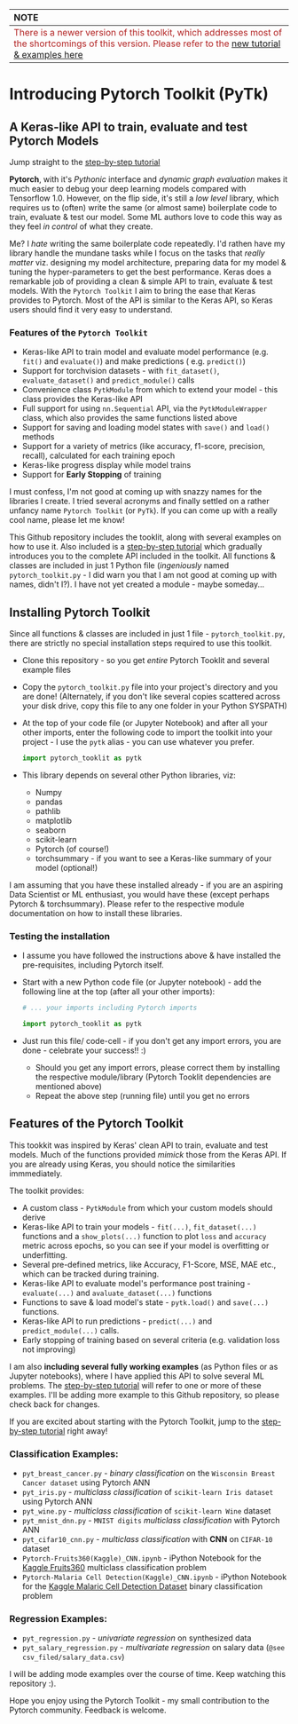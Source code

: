 |**NOTE**|
|:--------|
|<font color="firebrick">There is a newer version of this toolkit, which addresses most of the shortcomings of this version. Please refer to the [new tutorial & examples here](tutorial/tutorial.md)</font>|


# Introducing Pytorch Toolkit (PyTk)

## A Keras-like API to train, evaluate and test Pytorch Models

Jump straight to the [step-by-step tutorial](Tutorial.md)

**Pytorch**, with it's _Pythonic_ interface and _dynamic graph evaluation_ makes it much easier to debug your deep
learning models compared with Tensorflow 1.0. However, on the flip side, it's still a _low level_ library, which
requires us to (often) write the same (or almost same) boilerplate code to train, evaluate & test our model. Some ML
authors love to code this way as they feel _in control_ of what they create.

Me? I _hate_ writing the same boilerplate code repeatedly. I'd rathen have my library handle the mundane tasks while I
focus on the tasks that _really matter_ viz. designing my model architecture, preparing data for my model & tuning the
hyper-parameters to get the best performance. Keras does a remarkable job of providing a clean & simple API to train,
evaluate & test models. With the `Pytorch Toolkit` I aim to bring the ease that Keras provides to Pytorch. Most of the
API is similar to the Keras API, so Keras users should find it very easy to understand.

### Features of the `Pytorch Toolkit`

* Keras-like API to train model and evaluate model performance (e.g. `fit()` and `evaluate()`) and make predictions (
  e.g. `predict()`)
* Support for torchvision datasets - with `fit_dataset()`, `evaluate_dataset()` and `predict_module()` calls
* Convenience class `PytkModule` from which to extend your model - this class provides the Keras-like API
* Full support for using `nn.Sequential` API, via the `PytkModuleWrapper` class, which also provides the same functions
  listed above
* Support for saving and loading model states with `save()` and `load()` methods
* Support for a variety of metrics (like accuracy, f1-score, precision, recall), calculated for each training epoch
* Keras-like progress display while model trains
* Support for **Early Stopping** of training

I must confess, I'm not good at coming up with snazzy names for the libraries I create. I tried several acronyms and
finally settled on a rather unfancy name `Pytorch Toolkit` (or `PyTk`). If you can come up with a really cool name,
please let me know!

This Github repository includes the tooklit, along with several examples on how to use it. Also included is
a [step-by-step tutorial](Tutorial.md) which gradually introduces you to the complete API included in the toolkit. All
functions & classes are included in just 1 Python file (_ingeniously_ named `pytorch_toolkit.py` - I did warn you that I
am not good at coming up with names, didn't I?). I have not yet created a module - maybe someday...

## Installing Pytorch Toolkit

Since all functions & classes are included in just 1 file - `pytorch_toolkit.py`, there are strictly no special
installation steps required to use this toolkit.

* Clone this repository - so you get _entire_ Pytorch Tooklit and several example files
* Copy the `pytorch_toolkit.py` file into your project's directory and you are done! (Alternately, if you don't like
  several copies scattered across your disk drive, copy this file to any one folder in your Python SYSPATH)
* At the top of your code file (or Jupyter Notebook) and after all your other imports, enter the following code to
  import the toolkit into your project - I use the `pytk` alias - you can use whatever you prefer.

    ```python
    import pytorch_tooklit as pytk
    ```

* This library depends on several other Python libraries, viz:
    * Numpy
    * pandas
    * pathlib
    * matplotlib
    * seaborn
    * scikit-learn
    * Pytorch (of course!)
    * torchsummary - if you want to see a Keras-like summary of your model (optional!)

I am assuming that you have these installed already - if you are an aspiring Data Scientist or ML enthusiast, you would
have these (except perhaps Pytorch & torchsummary). Please refer to the respective module documentation on how to
install these libraries.

### Testing the installation

* I assume you have followed the instructions above & have installed the pre-requisites, including Pytorch itself.
* Start with a new Python code file (or Jupyter notebook) - add the following line at the top (after all your other
  imports):

    ```python
    # ... your imports including Pytorch imports

    import pytorch_tooklit as pytk
    ```
* Just run this file/ code-cell - if you don't get any import errors, you are done - celebrate your success!! :)
    * Should you get any import errors, please correct them by installing the respective module/library (Pytorch Tooklit
      dependencies are mentioned above)
    * Repeat the above step (running file) until you get no errors

## Features of the Pytorch Toolkit

This tookkit was inspired by Keras' clean API to train, evaluate and test models. Much of the functions provided
_mimick_ those from the Keras API. If you are already using Keras, you should notice the similarities immmediately.

The toolkit provides:

* A custom class - `PytkModule` from which your custom models should derive
* Keras-like API to train your models - `fit(...)`, `fit_dataset(...)` functions and a `show_plots(...)` function to
  plot `loss` and `accuracy` metric across epochs, so you can see if your model is overfitting or underfitting.
* Several pre-defined metrics, like Accuracy, F1-Score, MSE, MAE etc., which can be tracked during training.
* Keras-like API to evaluate model's performance post training - `evaluate(...)` and `avaluate_dataset(...)` functions
* Functions to save & load model's state - `pytk.load()` and `save(...)` functions.
* Keras-like API to run predictions - `predict(...)` and `predict_module(...)` calls.
* Early stopping of training based on several criteria (e.g. validation loss not improving)

I am also **including several fully working examples** (as Python files or as Jupyter notebooks), where I have applied
this API to solve several ML problems. The [step-by-step tutorial](Tutorial.md) will refer to one or more of these
examples. I'll be adding more example to this Github repository, so please check back for changes.

If you are excited about starting with the Pytorch Toolkit, jump to the [step-by-step tutorial](Tutorial.md) right away!

### Classification Examples:

* `pyt_breast_cancer.py` - _binary classification_ on the `Wisconsin Breast Cancer dataset` using Pytorch ANN
* `pyt_iris.py` - _multiclass classification_ of `scikit-learn Iris dataset` using Pytorch ANN
* `pyt_wine.py` - _multiclass classification_ of `scikit-learn Wine` dataset
* `pyt_mnist_dnn.py` - `MNIST digits` _multiclass classification_ with Pytorch ANN
* `pyt_cifar10_cnn.py` - _multiclass classification_ with **CNN** on `CIFAR-10` dataset
* `Pytorch-Fruits360(Kaggle)_CNN.ipynb` - iPython Notebook for
  the [Kaggle Fruits360](https://www.kaggle.com/moltean/fruits) multiclass classification problem
* `Pytorch-Malaria Cell Detection(Kaggle)_CNN.ipynb` - iPython Notebook for
  the [Kaggle Malaric Cell Detection Dataset](https://www.kaggle.com/moltean/fruitshttps://www.kaggle.com/iarunava/cell-images-for-detecting-malaria)
  binary classification problem

### Regression Examples:

* `pyt_regression.py` - _univariate regression_ on synthesized data
* `pyt_salary_regression.py` - _multivariate regression_ on salary data (`@see csv_filed/salary_data.csv`)

I will be adding mode examples over the course of time. Keep watching this repository :).

Hope you enjoy using the Pytorch Toolkit - my small contribution to the Pytorch community. Feedback is welcome.


